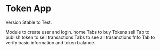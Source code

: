 # Token App
Version Stable to Test.

Module to create user and login.
home Tabs to buy Tokens
sell Tab to publish token to sell
transactions Tabs to see all trasanctions
fnfo Tab to verify basic information and token balance.

